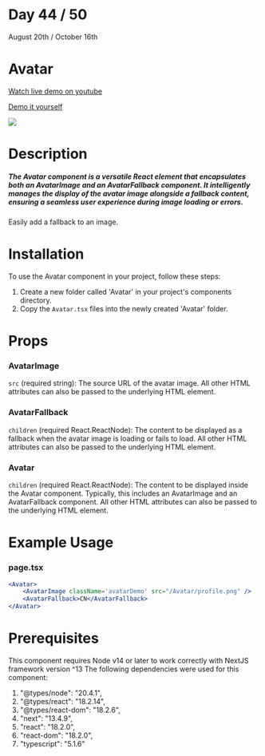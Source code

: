 # Day 44 / 50

August 20th / October 16th

# Avatar
<a href="https://youtu.be/atePQYxreVQ" target="_blank">Watch live demo on youtube</a>

<a href="https:/ / 50daysofcomponents.netlify.app/Avatar" target="_blank">Demo it yourself</a>

<a href="https:/ / 50daysofcomponents.netlify.app/Avatar" target="_blank"><img src="https://cdn.discordapp.com/attachments/715319623637270638/1143146579721732126/image.png"/></a>  

# Description 
##### The Avatar component is a versatile React element that encapsulates both an AvatarImage and an AvatarFallback component. It intelligently manages the display of the avatar image alongside a fallback content, ensuring a seamless user experience during image loading or errors.
Easily add a fallback to an image.

# Installation 

To use the Avatar component in your project, follow these steps:

1. Create a new folder called 'Avatar' in your project's components directory.
2. Copy the `Avatar.tsx` files into the newly created 'Avatar' folder.

# Props 
### AvatarImage
`src` (required string): The source URL of the avatar image.
All other HTML attributes can also be passed to the underlying HTML element.
### AvatarFallback
`children` (required React.ReactNode): The content to be displayed as a fallback when the avatar image is loading or fails to load.
All other HTML attributes can also be passed to the underlying HTML element.
### Avatar
`children` (required React.ReactNode): The content to be displayed inside the Avatar component. Typically, this includes an AvatarImage and an AvatarFallback component.
All other HTML attributes can also be passed to the underlying HTML element.


# Example Usage
### page.tsx
```jsx
<Avatar>
    <AvatarImage className='avatarDemo' src="/Avatar/profile.png" />
    <AvatarFallback>CN</AvatarFallback>
</Avatar>
```

# Prerequisites
This component requires Node v14 or later to work correctly with NextJS framework version ^13
The following dependencies were used for this component:
1. "@types/node": "20.4.1",
2. "@types/react": "18.2.14",
3. "@types/react-dom": "18.2.6",
4. "next": "13.4.9",
5. "react": "18.2.0",
6. "react-dom": "18.2.0",
7. "typescript": "5.1.6"